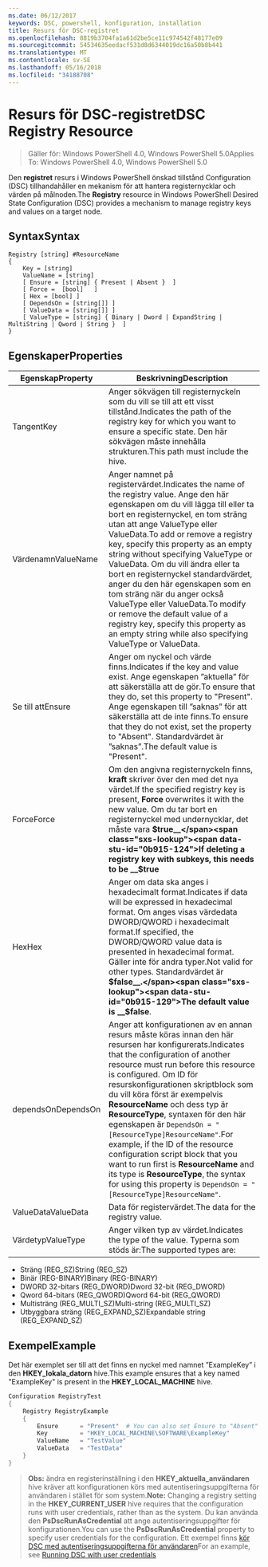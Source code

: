 ```yaml
---
ms.date: 06/12/2017
keywords: DSC, powershell, konfiguration, installation
title: Resurs för DSC-registret
ms.openlocfilehash: 8819b3704fa1a61d2be5ce11c974542f48177e09
ms.sourcegitcommit: 54534635eedacf531d8d6344019dc16a50b8b441
ms.translationtype: MT
ms.contentlocale: sv-SE
ms.lasthandoff: 05/16/2018
ms.locfileid: "34188708"
---
```

# <a name="dsc-registry-resource"></a><span data-ttu-id="0b915-103">Resurs för DSC-registret</span><span class="sxs-lookup"><span data-stu-id="0b915-103">DSC Registry Resource</span></span>

> <span data-ttu-id="0b915-104">Gäller för: Windows PowerShell 4.0, Windows PowerShell 5.0</span><span class="sxs-lookup"><span data-stu-id="0b915-104">Applies To: Windows PowerShell 4.0, Windows PowerShell 5.0</span></span>

<span data-ttu-id="0b915-105">Den **registret** resurs i Windows PowerShell önskad tillstånd Configuration (DSC) tillhandahåller en mekanism för att hantera registernycklar och värden på målnoden.</span><span class="sxs-lookup"><span data-stu-id="0b915-105">The **Registry** resource in Windows PowerShell Desired State Configuration (DSC) provides a mechanism to manage registry keys and values on a target node.</span></span>

## <a name="syntax"></a><span data-ttu-id="0b915-106">Syntax</span><span class="sxs-lookup"><span data-stu-id="0b915-106">Syntax</span></span>

```
Registry [string] #ResourceName
{
    Key = [string]
    ValueName = [string]
    [ Ensure = [string] { Present | Absent }  ]
    [ Force =  [bool]   ]
    [ Hex = [bool] ]
    [ DependsOn = [string[]] ]
    [ ValueData = [string[]] ]
    [ ValueType = [string] { Binary | Dword | ExpandString | MultiString | Qword | String }  ]
}
```

## <a name="properties"></a><span data-ttu-id="0b915-107">Egenskaper</span><span class="sxs-lookup"><span data-stu-id="0b915-107">Properties</span></span>
|  <span data-ttu-id="0b915-108">Egenskap</span><span class="sxs-lookup"><span data-stu-id="0b915-108">Property</span></span>  |  <span data-ttu-id="0b915-109">Beskrivning</span><span class="sxs-lookup"><span data-stu-id="0b915-109">Description</span></span>   |
|---|---|
| <span data-ttu-id="0b915-110">Tangent</span><span class="sxs-lookup"><span data-stu-id="0b915-110">Key</span></span>| <span data-ttu-id="0b915-111">Anger sökvägen till registernyckeln som du vill se till att ett visst tillstånd.</span><span class="sxs-lookup"><span data-stu-id="0b915-111">Indicates the path of the registry key for which you want to ensure a specific state.</span></span> <span data-ttu-id="0b915-112">Den här sökvägen måste innehålla strukturen.</span><span class="sxs-lookup"><span data-stu-id="0b915-112">This path must include the hive.</span></span>|
| <span data-ttu-id="0b915-113">Värdenamn</span><span class="sxs-lookup"><span data-stu-id="0b915-113">ValueName</span></span>| <span data-ttu-id="0b915-114">Anger namnet på registervärdet.</span><span class="sxs-lookup"><span data-stu-id="0b915-114">Indicates the name of the registry value.</span></span> <span data-ttu-id="0b915-115">Ange den här egenskapen om du vill lägga till eller ta bort en registernyckel, en tom sträng utan att ange ValueType eller ValueData.</span><span class="sxs-lookup"><span data-stu-id="0b915-115">To add or remove a registry key, specify this property as an empty string without specifying ValueType or ValueData.</span></span> <span data-ttu-id="0b915-116">Om du vill ändra eller ta bort en registernyckel standardvärdet, anger du den här egenskapen som en tom sträng när du anger också ValueType eller ValueData.</span><span class="sxs-lookup"><span data-stu-id="0b915-116">To modify or remove the default value of a registry key, specify this property as an empty string while also specifying ValueType or ValueData.</span></span>|
| <span data-ttu-id="0b915-117">Se till att</span><span class="sxs-lookup"><span data-stu-id="0b915-117">Ensure</span></span>| <span data-ttu-id="0b915-118">Anger om nyckel och värde finns.</span><span class="sxs-lookup"><span data-stu-id="0b915-118">Indicates if the key and value exist.</span></span> <span data-ttu-id="0b915-119">Ange egenskapen ”aktuella” för att säkerställa att de gör.</span><span class="sxs-lookup"><span data-stu-id="0b915-119">To ensure that they do, set this property to "Present".</span></span> <span data-ttu-id="0b915-120">Ange egenskapen till ”saknas” för att säkerställa att de inte finns.</span><span class="sxs-lookup"><span data-stu-id="0b915-120">To ensure that they do not exist, set the property to "Absent".</span></span> <span data-ttu-id="0b915-121">Standardvärdet är ”saknas”.</span><span class="sxs-lookup"><span data-stu-id="0b915-121">The default value is "Present".</span></span>|
| <span data-ttu-id="0b915-122">Force</span><span class="sxs-lookup"><span data-stu-id="0b915-122">Force</span></span>| <span data-ttu-id="0b915-123">Om den angivna registernyckeln finns, __kraft__ skriver över den med det nya värdet.</span><span class="sxs-lookup"><span data-stu-id="0b915-123">If the specified registry key is present, __Force__ overwrites it with the new value.</span></span> <span data-ttu-id="0b915-124">Om du tar bort en registernyckel med undernycklar, det måste vara __$true__</span><span class="sxs-lookup"><span data-stu-id="0b915-124">If deleting a registry key with subkeys, this needs to be __$true__</span></span>|
| <span data-ttu-id="0b915-125">Hex</span><span class="sxs-lookup"><span data-stu-id="0b915-125">Hex</span></span>| <span data-ttu-id="0b915-126">Anger om data ska anges i hexadecimalt format.</span><span class="sxs-lookup"><span data-stu-id="0b915-126">Indicates if data will be expressed in hexadecimal format.</span></span> <span data-ttu-id="0b915-127">Om anges visas värdedata DWORD/QWORD i hexadecimalt format.</span><span class="sxs-lookup"><span data-stu-id="0b915-127">If specified, the DWORD/QWORD value data is presented in hexadecimal format.</span></span> <span data-ttu-id="0b915-128">Gäller inte för andra typer.</span><span class="sxs-lookup"><span data-stu-id="0b915-128">Not valid for other types.</span></span> <span data-ttu-id="0b915-129">Standardvärdet är __$false__.</span><span class="sxs-lookup"><span data-stu-id="0b915-129">The default value is __$false__.</span></span>|
| <span data-ttu-id="0b915-130">dependsOn</span><span class="sxs-lookup"><span data-stu-id="0b915-130">DependsOn</span></span>| <span data-ttu-id="0b915-131">Anger att konfigurationen av en annan resurs måste köras innan den här resursen har konfigurerats.</span><span class="sxs-lookup"><span data-stu-id="0b915-131">Indicates that the configuration of another resource must run before this resource is configured.</span></span> <span data-ttu-id="0b915-132">Om ID för resurskonfigurationen skriptblock som du vill köra först är exempelvis __ResourceName__ och dess typ är __ResourceType__, syntaxen för den här egenskapen är `DependsOn = "[ResourceType]ResourceName"`.</span><span class="sxs-lookup"><span data-stu-id="0b915-132">For example, if the ID of the resource configuration script block that you want to run first is __ResourceName__ and its type is __ResourceType__, the syntax for using this property is `DependsOn = "[ResourceType]ResourceName"`.</span></span>|
| <span data-ttu-id="0b915-133">ValueData</span><span class="sxs-lookup"><span data-stu-id="0b915-133">ValueData</span></span>| <span data-ttu-id="0b915-134">Data för registervärdet.</span><span class="sxs-lookup"><span data-stu-id="0b915-134">The data for the registry value.</span></span>|
| <span data-ttu-id="0b915-135">Värdetyp</span><span class="sxs-lookup"><span data-stu-id="0b915-135">ValueType</span></span>| <span data-ttu-id="0b915-136">Anger vilken typ av värdet.</span><span class="sxs-lookup"><span data-stu-id="0b915-136">Indicates the type of the value.</span></span> <span data-ttu-id="0b915-137">Typerna som stöds är:</span><span class="sxs-lookup"><span data-stu-id="0b915-137">The supported types are:</span></span>
<ul><li><span data-ttu-id="0b915-138">Sträng (REG_SZ)</span><span class="sxs-lookup"><span data-stu-id="0b915-138">String (REG_SZ)</span></span></li>


<li><span data-ttu-id="0b915-139">Binär (REG-BINARY)</span><span class="sxs-lookup"><span data-stu-id="0b915-139">Binary (REG-BINARY)</span></span></li>


<li><span data-ttu-id="0b915-140">DWORD 32-bitars (REG_DWORD)</span><span class="sxs-lookup"><span data-stu-id="0b915-140">Dword 32-bit (REG_DWORD)</span></span></li>


<li><span data-ttu-id="0b915-141">Qword 64-bitars (REG_QWORD)</span><span class="sxs-lookup"><span data-stu-id="0b915-141">Qword 64-bit (REG_QWORD)</span></span></li>


<li><span data-ttu-id="0b915-142">Multisträng (REG_MULTI_SZ)</span><span class="sxs-lookup"><span data-stu-id="0b915-142">Multi-string (REG_MULTI_SZ)</span></span></li>


<li><span data-ttu-id="0b915-143">Utbyggbara sträng (REG_EXPAND_SZ)</span><span class="sxs-lookup"><span data-stu-id="0b915-143">Expandable string (REG_EXPAND_SZ)</span></span></li></ul>

## <a name="example"></a><span data-ttu-id="0b915-144">Exempel</span><span class="sxs-lookup"><span data-stu-id="0b915-144">Example</span></span>
<span data-ttu-id="0b915-145">Det här exemplet ser till att det finns en nyckel med namnet ”ExampleKey” i den **HKEY\_lokala\_datorn** hive.</span><span class="sxs-lookup"><span data-stu-id="0b915-145">This example ensures that a key named "ExampleKey" is present in the **HKEY\_LOCAL\_MACHINE** hive.</span></span>
```powershell
Configuration RegistryTest
{
    Registry RegistryExample
    {
        Ensure      = "Present"  # You can also set Ensure to "Absent"
        Key         = "HKEY_LOCAL_MACHINE\SOFTWARE\ExampleKey"
        ValueName   = "TestValue"
        ValueData   = "TestData"
    }
}
```

><span data-ttu-id="0b915-146">**Obs:** ändra en registerinställning i den **HKEY\_aktuella\_användaren** hive kräver att konfigurationen körs med autentiseringsuppgifterna för användaren i stället för som system.</span><span class="sxs-lookup"><span data-stu-id="0b915-146">**Note:** Changing a registry setting in the **HKEY\_CURRENT\_USER** hive requires that the configuration runs with user credentials, rather than as the system.</span></span>
><span data-ttu-id="0b915-147">Du kan använda den **PsDscRunAsCredential** att ange autentiseringsuppgifter för konfigurationen.</span><span class="sxs-lookup"><span data-stu-id="0b915-147">You can use the **PsDscRunAsCredential** property to specify user credentials for the configuration.</span></span> <span data-ttu-id="0b915-148">Ett exempel finns [kör DSC med autentiseringsuppgifterna för användaren](runAsUser.md)</span><span class="sxs-lookup"><span data-stu-id="0b915-148">For an example, see [Running DSC with user credentials](runAsUser.md)</span></span>
